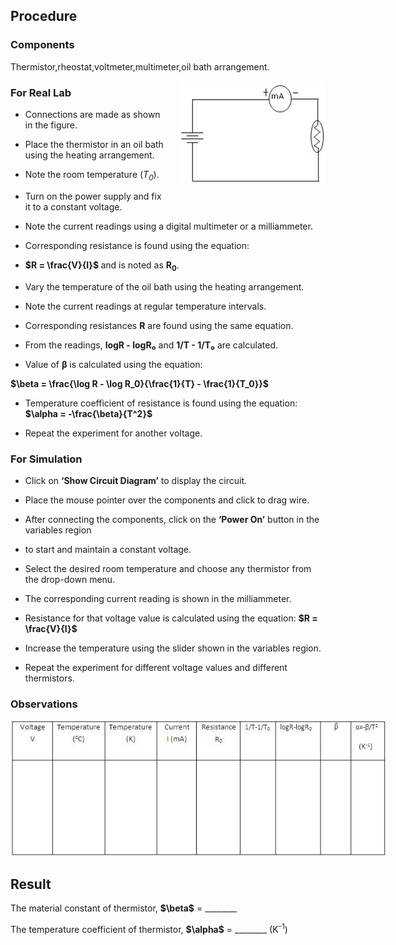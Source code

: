 ## Procedure


### Components
 

Thermistor,rheostat,voltmeter,multimeter,oil bath arrangement.


<div style="float: right; margin-left: 20px;"> <img src="./images/figure3.jpg" alt="Figure 3" style="max-width: 300px; height: auto;"> <p style="text-align: center; font-size: smaller; font-style: italic;"></p> </div>


<div>
  <h3>For Real Lab</h3>

- Connections are made as shown in the figure.
- Place the thermistor in an oil bath using the heating arrangement.
- Note the room temperature (<em>T<sub>0</sub></em>).
- Turn on the power supply and fix it to a constant voltage.
- Note the current readings using a digital multimeter or a milliammeter.
- Corresponding resistance is found using the equation:
- <strong> $R = \frac{V}{I}$ </strong> and is noted as <strong>R<sub>0</sub></strong>.
  

- Vary the temperature of the oil bath using the heating arrangement.
- Note the current readings at regular temperature intervals.
- Corresponding resistances <strong>R</strong> are found using the same equation.
  

- From the readings, <strong>logR - logR₀</strong> and <strong>1/T - 1/T₀</strong> are calculated.
- Value of <strong>β</strong> is calculated using the equation: <br>

<strong> $\beta = \frac{\log R - \log R_0}{\frac{1}{T} - \frac{1}{T_0}}$ </strong>
  
- Temperature coefficient of resistance is found using the equation:
<strong> $\alpha = -\frac{\beta}{T^2}$ </strong>

- Repeat the experiment for another voltage.
</div>

<div>
  <h3>For Simulation</h3>


- Click on <strong>‘Show Circuit Diagram’</strong> to display the circuit.
- Place the mouse pointer over the components and click to drag wire.
- After connecting the components, click on the <strong>‘Power On’</strong> button in the variables region 
- to start and maintain a constant voltage.



- Select the desired room temperature and choose any thermistor from the drop-down menu.
- The corresponding current reading is shown in the milliammeter.



- Resistance for that voltage value is calculated using the equation:
<strong>$R = \frac{V}{I}$</strong>



- Increase the temperature using the slider shown in the variables region.
- Repeat the experiment for different voltage values and different thermistors.
</div>

### Observations


<div style="display: block; margin-left: auto; margin-right: auto; text-align: center; width: fit-content;"><img src="./images/figure4.jpg" alt="Figure 4" style="max-width: 600px; height: auto;"><p style="text-align: center; font-size: smaller; font-style: italic;"></p></div>


  <h2>Result</h2>

  <p>
    The material constant of thermistor, <strong>$\beta$</strong> = ________
  </p>

  <p>
    The temperature coefficient of thermistor, <strong>$\alpha$</strong> = ________ (K<sup>-1</sup>)
  </p>




